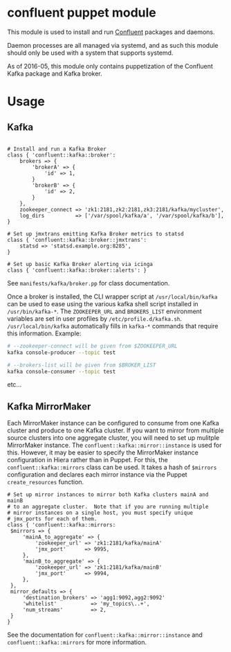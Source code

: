 # confluent puppet module
This module is used to install and run [Confluent](http://www.confluent.io/)
packages and daemons.

Daemon processes are all managed via systemd, and as such this module should
only be used with a system that supports systemd.

As of 2016-05, this module only contains puppetization of the Confluent
Kafka package and Kafka broker.

# Usage

## Kafka

```puppet

# Install and run a Kafka Broker
class { 'confluent::kafka::broker':
    brokers => {
        'brokerA' => {
            'id' => 1,
        }
        'brokerB' => {
            'id' => 2,
        }
    },
    zookeeper_connect => 'zk1:2181,zk2:2181,zk3:2181/kafka/mycluster',
    log_dirs          => ['/var/spool/kafka/a', '/var/spool/kafka/b'],
}

# Set up jmxtrans emitting Kafka Broker metrics to statsd
class { 'confluent::kafka::broker::jmxtrans':
    statsd => 'statsd.example.org:8285',
}

# Set up basic Kafka Broker alerting via icinga
class { 'confluent::kafka::broker::alerts': }

```

See `manifests/kafka/broker.pp` for class documentation.

Once a broker is installed, the CLI wrapper script at `/usr/local/bin/kafka`
can be used to ease using the various kafka shell script installed in
`/usr/bin/kafka-*`.  The `ZOOKEEPER_URL` and `BROKERS_LIST` environment
variables are set in user profiles by `/etc/profile.d/kafka.sh`.
`/usr/local/bin/kafka` automatically fills in `kafka-*` commands that require this
information. Example:

```bash
# --zookeeper-connect will be given from $ZOOKEEPER_URL
kafka console-producer --topic test
```

```bash
# --brokers-list will be given from $BROKER_LIST
kafka console-consumer --topic test
```
etc...

## Kafka MirrorMaker
Each MirrorMaker instance can be configured to consume from one Kafka cluster
and produce to one Kafka cluster.  If you want to mirror from multiple
source clusters into one aggregate cluster, you will need to set up
mulitple MirrorMaker instance.  The `confluent::kafka::mirror::instance` is
used for this.  However, it may be easier to specify the MirrorMaker instance
configuration in Hiera rather than in Puppet.  For this, the
`confluent::kafka::mirrors` class can be used.  It takes a hash of
`$mirrors` configuration and declares each mirror instance via the
Puppet `create_resources` function.

```
# Set up mirror instances to mirror both Kafka clusters mainA and mainB
# to an aggregate cluster.  Note that if you are running multiple
# mirror instances on a single host, you must specify unique
# jmx_ports for each of them.
class { 'confluent::kafka::mirrors:
 $mirrors => {
     'mainA_to_aggregate' => {
         'zookeeper_url' => 'zk1:2181/kafka/mainA'
         'jmx_port'      => 9995,
     },
     'mainB_to_aggregate' => {
         'zookeeper_url' => 'zk1:2181/kafka/mainB'
         'jmx_port'      => 9994,
     },
 },
 mirror_defaults => {
     'destination_brokers' => 'agg1:9092,agg2:9092'
     'whitelist'           => 'my_topics\..+',
     'num_streams'         => 2,
 }
}
```

See the documentation for `confluent::kafka::mirror::instance` and
`confluent::kafka::mirrors` for more information.
